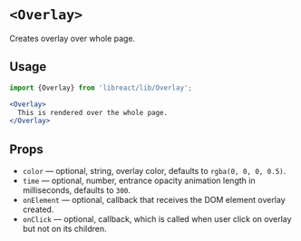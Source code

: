 # `<Overlay>`

Creates overlay over whole page.


## Usage

```jsx
import {Overlay} from 'libreact/lib/Overlay';

<Overlay>
  This is rendered over the whole page.
</Overlay>
```


## Props

- `color` &mdash; optional, string, overlay color, defaults to `rgba(0, 0, 0, 0.5)`.
- `time` &mdash; optional, number, entrance opacity animation length in milliseconds, defaults to `300`.
- `onElement` &mdash; optional, callback that receives the DOM element overlay created.
- `onClick` &mdash; optional, callback, which is called when user click on overlay but not on its children.
